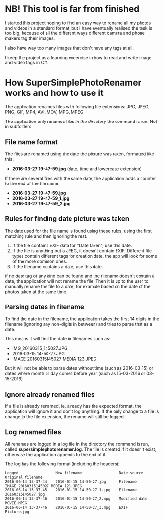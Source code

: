 ﻿# NB! This tool is far from finished
 
 I started this project hoping to find an easy way to rename all my photos and videos in a standard format, but I have eventually realised the task is too big, because of all the different ways different camera and phone makers tag their images.
 
 I also have way too many images that don't have any tags at all.
 
 I keep the project as a learning excercise in how to read and write image and video tags in C#.
 
 # How SuperSimplePhotoRenamer works and how to use it

The application renames files with following file extensions: JPG, JPEG, PNG, GIF, MP4, AVI, MOV, MPG, MPEG

The application only renames files *in the directory* the command is run. Not in subfolders.

## File name format

The files are renamed using the date the picture was taken, formatted like this:

* **2016-03-27 19-47-59.jpg** (date, time and lowercase extension)

If there are several files with the same date, the application adds a counter to the end of the file name:

* **2016-03-27 19-47-59.jpg**
* **2016-03-27 19-47-59_1.jpg**
* **2016-03-27 19-47-59_2.jpg**

## Rules for finding date picture was taken

The date used for the file name is found using these rules, using the first matching rule and then ignoring the rest.

1. If the file contains EXIF data for "Date taken", use this date.
2. If the file is anything but a JPEG, it doesn't contain EXIF. Different file types contain different tags for creation date, the app will look for some of the more common ones.
3. If the filename contains a date, use this date.

If no date tag of any kind can be found and the filename doesn't contain a date, the application will not rename the file. Then it is up to the user to manually rename the file to a date, for example based on the date of the photos taken at the same time.

## Parsing dates in filename

To find the date in the filename, the application takes the first 14 digits in the filename (ignoring any non-digits in between) and tries to parse that as a date.

This means it will find the date in filenames such as:
* IMG_20160315_145027.JPG
* 2016-03-15 14-50-27.JPG
* IMAGE 20160315145027 MEDIA 123.JPEG

But it will not be able to parse dates without time (such as 2016-03-15) or dates where month or day comes before year (such as 15-03-2016 or 03-15-2016).

## Ignore already renamed files

If a file is already renamed, ie. already has the expected format, the application will ignore it and don't log anything. If the only change to a file is change to the file extension, the rename will still be logged.

## Log renamed files

All renames are logged in a log file in the directory the command is run, called **supersimplephotorenamer.log**. The file is created if it doesn't exist, otherwise the application appends to the end of it.

The log has the following format (including the headers):

    Logged                 New filename                 Date source      Original filename
    2016-06-14 13-37-44    2016-03-15 14-50-27.jpg      Filename         IMAGE 20160315145027 MEDIA 123.JPEG
    2016-06-14 13-37-45    2016-03-15 14-50-27_1.jpg    Filename         20160315145027.jpg
    2016-06-14 13-37-46    2016-03-15 14-50-27_2.mpg    Modified date    MOVIE.MPEG
    2016-06-14 13-37-46    2016-03-15 14-50-27_3.mpg    EXIF             Picture.jpg
